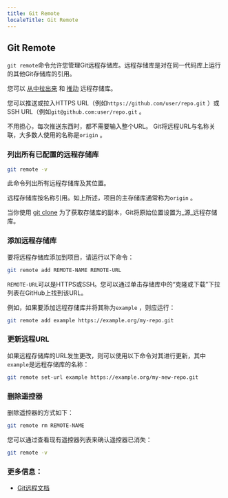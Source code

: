 ```yaml
---
title: Git Remote
localeTitle: Git Remote
---
```

## Git Remote

`git remote`命令允许您管理Git远程存储库。远程存储库是对在同一代码库上运行的其他Git存储库的引用。

您可以 [从中拉出来](https://guide.freecodecamp.org/git/git-pull/) 和 [推动](https://guide.freecodecamp.org/git/git-push/) 远程存储库。

您可以推送或拉入HTTPS URL（例如`https://github.com/user/repo.git` ）或SSH URL（例如`git@github.com:user/repo.git` 。

不用担心，每次推送东西时，都不需要输入整个URL。 Git将远程URL与名称关联，大多数人使用的名称是`origin` 。

### 列出所有已配置的远程存储库

```bash
git remote -v 
```

此命令列出所有远程存储库及其位置。

远程存储库按名称引用。如上所述，项目的主存储库通常称为`origin` 。

当你使用 [git clone](https://guide.freecodecamp.org/git/git-clone/) 为了获取存储库的副本，Git将原始位置设置为_源_远程存储库。

### 添加远程存储库

要将远程存储库添加到项目，请运行以下命令：

```bash
git remote add REMOTE-NAME REMOTE-URL 
```

`REMOTE-URL`可以是HTTPS或SSH。您可以通过单击存储库中的“克隆或下载”下拉列表在GitHub上找到该URL。

例如，如果要添加远程存储库并将其称为`example` ，则应运行：

```bash
git remote add example https://example.org/my-repo.git 
```

### 更新远程URL

如果远程存储库的URL发生更改，则可以使用以下命令对其进行更新，其中`example`是远程存储库的名称：

```bash
git remote set-url example https://example.org/my-new-repo.git 
```

### 删除遥控器

删除遥控器的方式如下：

```bash
git remote rm REMOTE-NAME 
```

您可以通过查看现有遥控器列表来确认遥控器已消失：

```bash
git remote -v 
```

### 更多信息：

*   [Git远程文档](https://git-scm.com/book/en/v2/Git-Basics-Working-with-Remotes)